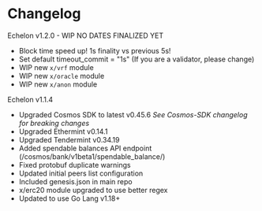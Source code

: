 <!--
Guiding Principles:

Changelogs are for humans, not machines.
There should be an entry for every single version.
The same types of changes should be grouped.
Versions and sections should be linkable.
The latest version comes first.
The release date of each version is displayed.
Mention whether you follow Semantic Versioning.

Usage:

Change log entries are to be added to the Unreleased section under the
appropriate stanza (see below). Each entry should ideally include a tag and
the Github issue reference in the following format:

* (<tag>) \#<issue-number> message

The issue numbers will later be link-ified during the release process so you do
not have to worry about including a link manually, but you can if you wish.

Types of changes (Stanzas):

"Features" for new features.
"Improvements" for changes in existing functionality.
"Deprecated" for soon-to-be removed features.
"Bug Fixes" for any bug fixes.
"Client Breaking" for breaking CLI commands and REST routes used by end-users.
"API Breaking" for breaking exported APIs used by developers building on SDK.
"State Machine Breaking" for any changes that result in a different AppState given same genesisState and txList.

Ref: https://keepachangelog.com/en/1.0.0/
-->

# Changelog
Echelon v1.2.0 - WIP NO DATES FINALIZED YET

- Block time speed up! 1s finality vs previous 5s!
- Set default timeout_commit = "1s" (If you are a validator, please change)
- WIP new `x/vrf` module 
- WIP new `x/oracle` module
- WIP new `x/anon` module



Echelon v1.1.4

- Upgraded Cosmos SDK to latest v0.45.6 *See Cosmos-SDK changelog for breaking changes*
- Upgraded Ethermint v0.14.1
- Upgraded Tendermint v0.34.19
- Added spendable balances API endpoint (/cosmos/bank/v1beta1/spendable_balance/)
- Fixed protobuf duplicate warnings
- Updated initial peers list configuration
- Included genesis.json in main repo
- x/erc20 module upgraded to use better regex
- Updated to use Go Lang v1.18+